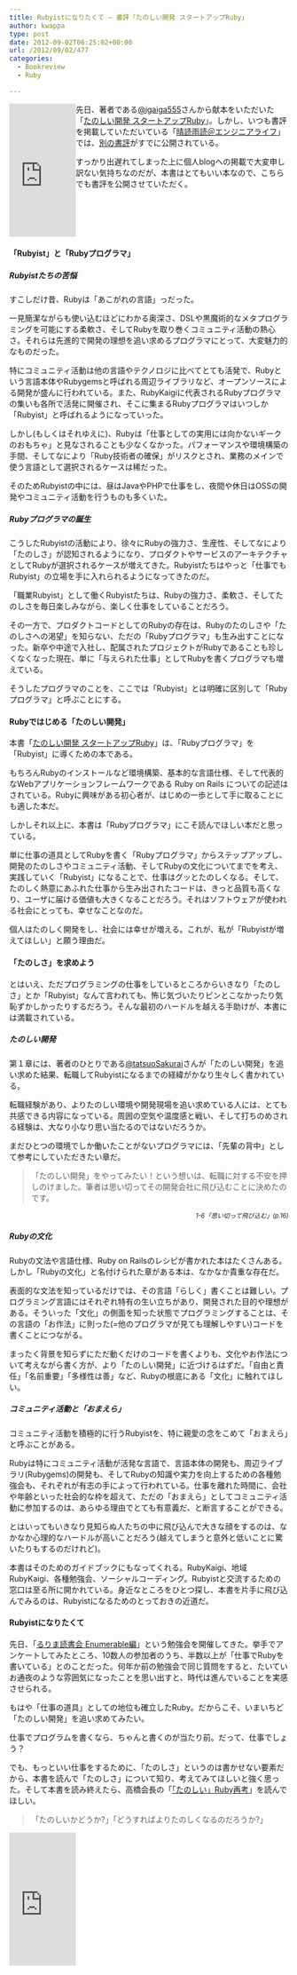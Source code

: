 ```yaml
---
title: Rubyistになりたくて – 書評「たのしい開発 スタートアップRuby」
author: kwappa
type: post
date: 2012-09-02T06:25:02+00:00
url: /2012/09/02/477
categories:
  - Bookreview
  - Ruby

---
```

<iframe src="http://rcm-jp.amazon.co.jp/e/cm?lt1=_blank&#038;bc1=000000&#038;IS2=1&#038;nou=1&#038;bg1=000000&#038;fc1=FFFFFF&#038;lc1=639CBF&#038;t=bottomline02-22&#038;o=9&#038;p=8&#038;l=as1&#038;m=amazon&#038;f=ifr&#038;ref=qf_sp_asin_til&#038;asins=4774151661" style="width:120px;height:240px;float:left;" scrolling="no" marginwidth="0" marginheight="0" frameborder="0"></iframe>

先日、著者である<a href="http://twitter.com/igaiga555" target="_blank">@igaiga555</a>さんから献本をいただいた「<a href="http://amzn.to/N4utrt" target="_blank">たのしい開発 スタートアップRuby</a>」。しかし、いつも書評を掲載していただいている「<a href="http://el.jibun.atmarkit.co.jp/bookshelf/" target="_blank">晴読雨読＠エンジニアライフ</a>」では、<a href="http://el.jibun.atmarkit.co.jp/bookshelf/2012/08/ios-2f0a.html" target="_blank">別の書評</a>がすでに公開されている。

すっかり出遅れてしまった上に個人blogへの掲載で大変申し訳ない気持ちなのだが、本書はとてもいい本なので、こちらでも書評を公開させていただく。

<br style="clear:both;" />
  
<!--more-->

#### 「Rubyist」と「Rubyプログラマ」

##### Rubyistたちの苦悩

すこしだけ昔、Rubyは「あこがれの言語」っだった。

一見簡潔ながらも使い込むほどにわかる奥深さ、DSLや黒魔術的なメタプログラミングを可能にする柔軟さ、そしてRubyを取り巻くコミュニティ活動の熱心さ。それらは先進的で開発の理想を追い求めるプログラマにとって、大変魅力的なものだった。

特にコミュニティ活動は他の言語やテクノロジに比べてとても活発で、Rubyという言語本体やRubygemsと呼ばれる周辺ライブラリなど、オープンソースによる開発が盛んに行われている。また、RubyKaigiに代表されるRubyプログラマの集いも各所で活発に開催され、そこに集まるRubyプログラマはいつしか「Rubyist」と呼ばれるようになっていった。

しかし(もしくはそれゆえに)、Rubyは「仕事としての実用には向かないギークのおもちゃ」と見なされることも少なくなかった。パフォーマンスや環境構築の手間、そしてなにより「Ruby技術者の確保」がリスクとされ、業務のメインで使う言語として選択されるケースは稀だった。

そのためRubyistの中には、昼はJavaやPHPで仕事をし、夜間や休日はOSSの開発やコミュニティ活動を行うものも多くいた。

##### Rubyプログラマの誕生

こうしたRubyistの活動により、徐々にRubyの強力さ、生産性、そしてなにより「たのしさ」が認知されるようになり、プロダクトやサービスのアーキテクチャとしてRubyが選択されるケースが増えてきた。Rubyistたちはやっと「仕事でもRubyist」の立場を手に入れられるようになってきたのだ。

「職業Rubyist」として働くRubyistたちは、Rubyの強力さ、柔軟さ、そしてたのしさを毎日楽しみながら、楽しく仕事をしていることだろう。

その一方で、プロダクトコードとしてのRubyの存在は、Rubyのたのしさや「たのしさへの渇望」を知らない、ただの「Rubyプログラマ」も生み出すことになった。新卒や中途で入社し、配属されたプロジェクトがRubyであることも珍しくなくなった現在、単に「与えられた仕事」としてRubyを書くプログラマも増えている。

そうしたプログラマのことを、ここでは「Rubyist」とは明確に区別して「Rubyプログラマ」と呼ぶことにする。

#### Rubyではじめる「たのしい開発」

本書「<a href="http://amzn.to/N4utrt" target="_blank">たのしい開発 スタートアップRuby</a>」は、「Rubyプログラマ」を「Rubyist」に導くための本である。

もちろんRubyのインストールなど環境構築、基本的な言語仕様、そして代表的なWebアプリケーションフレームワークである Ruby on Rails についての記述はされている。Rubyに興味がある初心者が、はじめの一歩として手に取ることにも適した本だ。

しかしそれ以上に、本書は「Rubyプログラマ」にこそ読んでほしい本だと思っている。

単に仕事の道具としてRubyを書く「Rubyプログラマ」からステップアップし、開発のたのしさやコミュニティ活動、そしてRubyの文化についてまでを考え、実践していく「Rubyist」になることで、仕事はグッとたのしくなる。そして、たのしく熱意にあふれた仕事から生み出されたコードは、きっと品質も高くなり、ユーザに届ける価値も大きくなることだろう。それはソフトウェアが使われる社会にとっても、幸せなことなのだ。

個人はたのしく開発をし、社会には幸せが増える。これが、私が「Rubyistが増えてほしい」と願う理由だ。

#### 「たのしさ」を求めよう

とはいえ、ただプログラミングの仕事をしているところからいきなり「たのしさ」とか「Rubyist」なんて言われても、怖じ気づいたりピンとこなかったり気恥ずかしかったりするだろう。そんな最初のハードルを越える手助けが、本書には満載されている。

##### たのしい開発

第１章には、著者のひとりである<a href="http://twitter.com/tatsuoSakurai" target="_blank">@tatsuoSakurai</a>さんが「たのしい開発」を追い求めた結果、転職してRubyistになるまでの経緯がかなり生々しく書かれている。

転職経験があり、よりたのしい環境や開発現場を追い求めている人には、とても共感できる内容になっている。周囲の空気や温度感と戦い、そして打ちのめされる経験は、大なり小なり思い当たるのではないだろうか。

まだひとつの環境でしか働いたことがないプログラマには、「先輩の背中」として参考にしていただきたい章だ。

> 「たのしい開発」をやってみたい！という想いは、転職に対する不安を押しのけました。筆者は思い切ってその開発会社に飛び込むことに決めたのです。 

<p style="text-align:right;font-style:italic;font-size:0.8em">
  1-6「思い切って飛び込む」(p.16)
</p>

##### Rubyの文化

Rubyの文法や言語仕様、Ruby on Railsのレシピが書かれた本はたくさんある。しかし「Rubyの文化」と名付けられた章がある本は、なかなか貴重な存在だ。

表面的な文法を知っているだけでは、その言語「らしく」書くことは難しい。プログラミング言語にはそれぞれ特有の生い立ちがあり、開発された目的や理想がある。そういった「文化」の側面を知った状態でプログラミングすることは、その言語の「お作法」に則った(=他のプログラマが見ても理解しやすい)コードを書くことにつながる。

まったく背景を知らずにただ動くだけのコードを書くよりも、文化やお作法について考えながら書く方が、より「たのしい開発」に近づけるはずだ。「自由と責任」「名前重要」「多様性は善」など、Rubyの根底にある「文化」に触れてほしい。

##### コミュニティ活動と「おまえら」

コミュニティ活動を積極的に行うRubyistを、特に親愛の念をこめて「おまえら」と呼ぶことがある。

Rubyは特にコミュニティ活動が活発な言語で、言語本体の開発も、周辺ライブラリ(Rubygems)の開発も、そしてRubyの知識や実力を向上するための各種勉強会も、それぞれが有志の手によって行われている。仕事を離れた時間に、会社や年齢といった社会的な枠を超えて、ただの「おまえら」としてコミュニティ活動に参加するのは、あらゆる理由でとても有意義だ、と断言することができる。

とはいってもいきなり見知らぬ人たちの中に飛び込んで大きな顔をするのは、なかなか心理的なハードルが高いことだろう(越えてしまうと意外と低いことに驚いたりもするのだけれど)。

本書はそのためのガイドブックにもなってくれる。RubyKaigi、地域RubyKaigi、各種勉強会、ソーシャルコーディング。Rubyistと交流するための窓口は至る所に開かれている。身近なところをひとつ探し、本書を片手に飛び込んでみるのは、Rubyistになるためのとっておきの近道だ。

#### Rubyistになりたくて

先日、「<a href="http://ao1rb.doorkeeper.jp/events/1557" target="_blank">るりま読書会 Enumerable編</a>」という勉強会を開催してきた。挙手でアンケートしてみたところ、10数人の参加者のうち、半数以上が「仕事でRubyを書いている」とのことだった。何年か前の勉強会で同じ質問をすると、たいていお通夜のような雰囲気になったことを思い出すと、時代は進んでいることを実感させられる。

もはや「仕事の道具」としての地位も確立したRuby。だからこそ、いまいちど「たのしい開発」を追い求めてみたい。

仕事でプログラムを書くなら、ちゃんと書くのが当たり前。だって、仕事でしょう？

でも、もっといい仕事をするために、「たのしさ」というのは書かせない要素だから、本書を読んで「たのしさ」について知り、考えてみてほしいと強く思った。そして本書を読み終えたら、高橋会長の「<a href="http://jp.rubyist.net/magazine/?0037-ForeWord" target="_blank">「たのしい」Ruby再考</a>」を読んでほしい。

> 「たのしいかどうか?」「どうすればよりたのしくなるのだろうか?」 

<iframe src="http://rcm-jp.amazon.co.jp/e/cm?lt1=_blank&#038;bc1=000000&#038;IS2=1&#038;nou=1&#038;bg1=000000&#038;fc1=FFFFFF&#038;lc1=639CBF&#038;t=bottomline02-22&#038;o=9&#038;p=8&#038;l=as1&#038;m=amazon&#038;f=ifr&#038;ref=qf_sp_asin_til&#038;asins=4774151661" style="width:120px;height:240px;" scrolling="no" marginwidth="0" marginheight="0" frameborder="0"></iframe>
